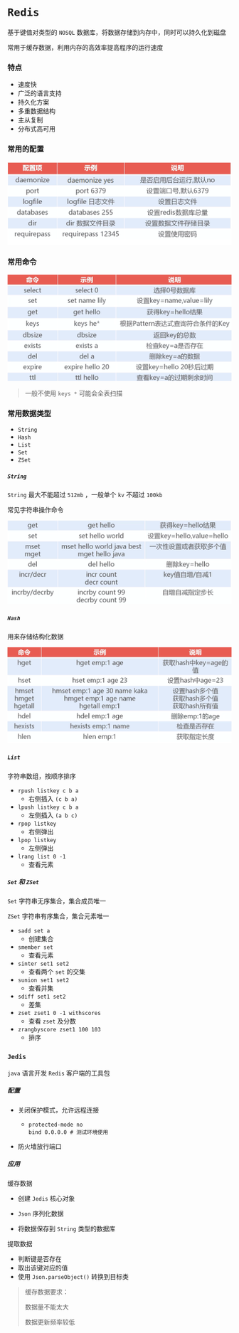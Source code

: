 # `Redis`

基于键值对类型的 `NOSQL` 数据库，将数据存储到内存中，同时可以持久化到磁盘

常用于缓存数据，利用内存的高效率提高程序的运行速度



### 特点

- 速度快
- 广泛的语言支持
- 持久化方案
- 多重数据结构
- 主从复制
- 分布式高可用



### 常用的配置

![image-20220328104359303](imgs/image-20220328104359303.png)



### 常用命令

![image-20220328105450967](imgs/image-20220328105450967.png)

> 一般不使用 `keys *` 可能会全表扫描



### 常用数据类型

- `String`
- `Hash`
- `List`
- `Set`
- `ZSet`



##### `String`

`String` 最大不能超过 `512mb` ，一般单个 `kv` 不超过 `100kb`



常见字符串操作命令

![image-20220328110102238](imgs/image-20220328110102238.png)



##### `Hash` 

用来存储结构化数据

![image-20220328145439093](imgs/image-20220328145439093.png)



##### `List`

字符串数组，按顺序排序

- `rpush listkey c b a`
  - 右侧插入 `(c b a)`
- `lpush listkey c b a`
  - 左侧插入 `(a b c)`
- `rpop listkey`
  - 右侧弹出
- `lpop listkey`
  - 左侧弹出
- `lrang list 0 -1`
  - 查看元素



##### `Set` 和 `ZSet`

`Set` 字符串无序集合，集合成员唯一

`ZSet` 字符串有序集合，集合元素唯一



- `sadd set a`
  - 创建集合
- `smember set`
  - 查看元素
- `sinter set1 set2`
  - 查看两个 `set` 的交集
- `sunion set1 set2`
  - 查看并集
- `sdiff set1 set2`
  - 差集
- `zset zset1 0 -1 withscores`
  - 查看 `zset` 及分数
- `zrangbyscore zset1 100 103`
  - 排序



### `Jedis`

`java` 语言开发 `Redis` 客户端的工具包



##### 配置

- 关闭保护模式，允许远程连接

  - ```
    protected-mode no
    bind 0.0.0.0 # 测试环境使用
    ```

- 防火墙放行端口



##### 应用

缓存数据

- 创建 `Jedis` 核心对象

- `Json` 序列化数据
- 将数据保存到 `String` 类型的数据库

提取数据

- 判断键是否存在
- 取出该键对应的值
- 使用 `Json.parseObject()` 转换到目标类



> 缓存数据要求：
>
> 数据量不能太大
>
> 数据更新频率较低